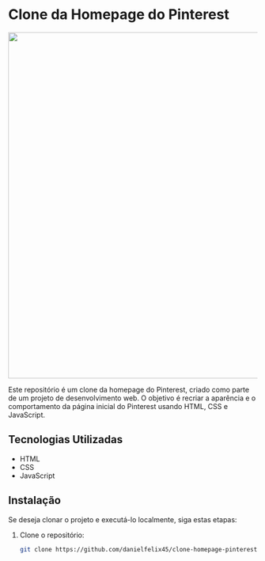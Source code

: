 # Clone da Homepage do Pinterest

<div align="center">
<img src="https://github.com/danielfelix45/danielfelix45/assets/81331726/c810cff0-cb6c-4df3-a9de-bf5298ac86f4" width="700px" />
</div>

Este repositório é um clone da homepage do Pinterest, criado como parte de um projeto de desenvolvimento web. O objetivo é recriar a aparência e o comportamento da página inicial do Pinterest usando HTML, CSS e JavaScript.

## Tecnologias Utilizadas

- HTML
- CSS
- JavaScript

## Instalação

Se deseja clonar o projeto e executá-lo localmente, siga estas etapas:

1. Clone o repositório:

   ```bash
   git clone https://github.com/danielfelix45/clone-homepage-pinterest.git